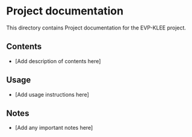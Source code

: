 # Project documentation

This directory contains Project documentation for the EVP-KLEE project.

## Contents

- [Add description of contents here]

## Usage

- [Add usage instructions here]

## Notes

- [Add any important notes here]
